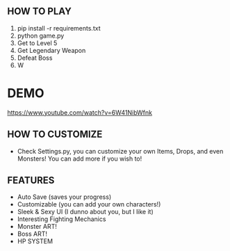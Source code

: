 ## HOW TO PLAY
1. pip install -r requirements.txt
2. python game.py
3. Get to Level 5
4. Get Legendary Weapon
5. Defeat Boss
6. W

# DEMO
https://www.youtube.com/watch?v=6W41NibWfnk

## HOW TO CUSTOMIZE
* Check Settings.py, you can customize your own Items, Drops, and even Monsters! You can add more if you wish to!

## FEATURES
* Auto Save (saves your progress)
* Customizable (you can add your own characters!)
* Sleek & Sexy UI (I dunno about you, but I like it)
* Interesting Fighting Mechanics
* Monster ART!
* Boss ART!
* HP SYSTEM
